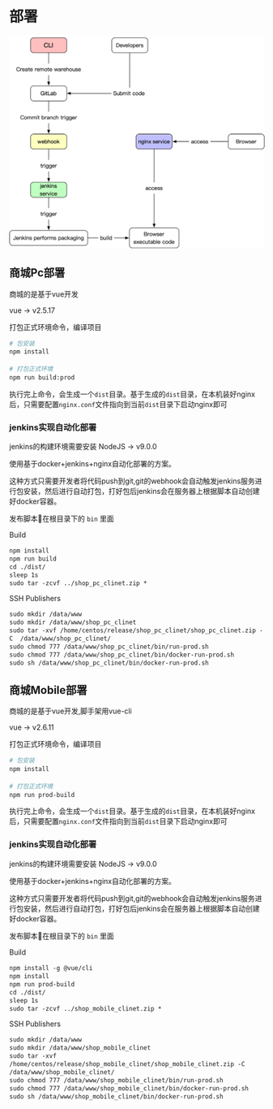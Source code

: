 # 部署
![image](./images/jenkinsBuild.jpg)
## 商城Pc部署
商城的是基于vue开发

vue -> v2.5.17

打包正式环境命令，编译项目

``` bash
# 包安装
npm install 

# 打包正式环境
npm run build:prod
```
执行完上命令，会生成一个`dist`目录。基于生成的`dist`目录，在本机装好nginx后，只需要配置`nginx.conf`文件指向到当前`dist`目录下启动nginx即可


### jenkins实现自动化部署

jenkins的构建环境需要安装 NodeJS -> v9.0.0

使用基于docker+jenkins+nginx自动化部署的方案。

这种方式只需要开发者将代码push到git,git的webhook会自动触发jenkins服务进行包安装，然后进行自动打包，打好包后jenkins会在服务器上根据脚本自动创建好docker容器。

发布脚本在根目录下的 `bin` 里面


Build
```
npm install
npm run build
cd ./dist/ 
sleep 1s
sudo tar -zcvf ../shop_pc_clinet.zip *
```

SSH Publishers
```
sudo mkdir /data/www
sudo mkdir /data/www/shop_pc_clinet
sudo tar -xvf /home/centos/release/shop_pc_clinet/shop_pc_clinet.zip -C  /data/www/shop_pc_clinet/
sudo chmod 777 /data/www/shop_pc_clinet/bin/run-prod.sh
sudo chmod 777 /data/www/shop_pc_clinet/bin/docker-run-prod.sh
sudo sh /data/www/shop_pc_clinet/bin/docker-run-prod.sh
```

## 商城Mobile部署
商城的是基于vue开发,脚手架用vue-cli

vue -> v2.6.11

打包正式环境命令，编译项目

``` bash
# 包安装
npm install 

# 打包正式环境
npm run prod-build
```
执行完上命令，会生成一个`dist`目录。基于生成的`dist`目录，在本机装好nginx后，只需要配置`nginx.conf`文件指向到当前`dist`目录下启动nginx即可

### jenkins实现自动化部署

jenkins的构建环境需要安装 NodeJS -> v9.0.0

使用基于docker+jenkins+nginx自动化部署的方案。

这种方式只需要开发者将代码push到git,git的webhook会自动触发jenkins服务进行包安装，然后进行自动打包，打好包后jenkins会在服务器上根据脚本自动创建好docker容器。

发布脚本在根目录下的 `bin` 里面

Build
```
npm install -g @vue/cli
npm install 
npm run prod-build
cd ./dist/ 
sleep 1s
sudo tar -zcvf ../shop_mobile_clinet.zip *
```

SSH Publishers
```
sudo mkdir /data/www
sudo mkdir /data/www/shop_mobile_clinet
sudo tar -xvf /home/centos/release/shop_mobile_clinet/shop_mobile_clinet.zip -C  /data/www/shop_mobile_clinet/
sudo chmod 777 /data/www/shop_mobile_clinet/bin/run-prod.sh
sudo chmod 777 /data/www/shop_mobile_clinet/bin/docker-run-prod.sh
sudo sh /data/www/shop_mobile_clinet/bin/docker-run-prod.sh
```